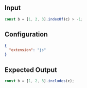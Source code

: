 
## Input
```javascript input
const b = [1, 2, 3].indexOf(c) > -1;
```

## Configuration
```json configuration
{
  "extension": "js"
}
```

## Expected Output
```javascript expected output
const b = [1, 2, 3].includes(c);
```
